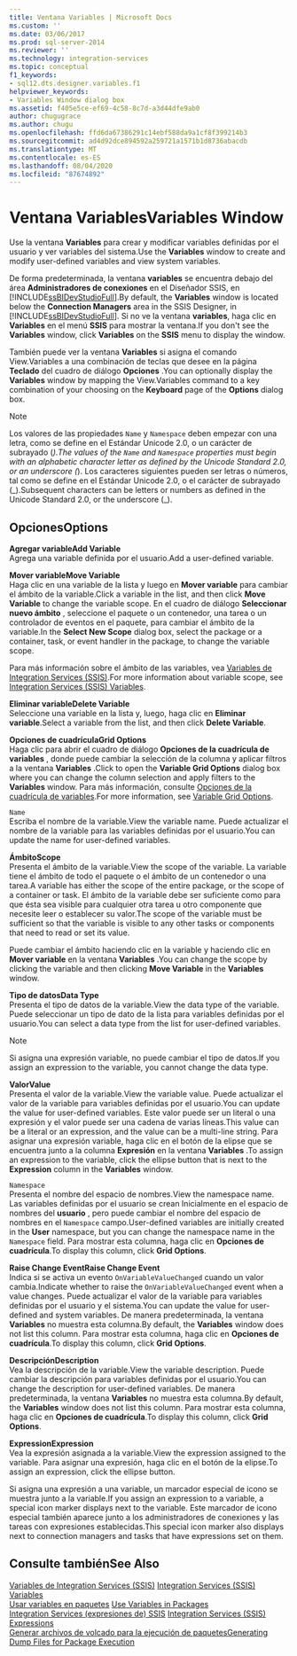 ```yaml
---
title: Ventana Variables | Microsoft Docs
ms.custom: ''
ms.date: 03/06/2017
ms.prod: sql-server-2014
ms.reviewer: ''
ms.technology: integration-services
ms.topic: conceptual
f1_keywords:
- sql12.dts.designer.variables.f1
helpviewer_keywords:
- Variables Window dialog box
ms.assetid: f405e5ce-ef69-4c58-8c7d-a3d44dfe9ab0
author: chugugrace
ms.author: chugu
ms.openlocfilehash: ffd6da67386291c14ebf588da9a1cf8f399214b3
ms.sourcegitcommit: ad4d92dce894592a259721a1571b1d8736abacdb
ms.translationtype: MT
ms.contentlocale: es-ES
ms.lasthandoff: 08/04/2020
ms.locfileid: "87674892"
---
```

# <a name="variables-window"></a><span data-ttu-id="eafd1-102">Ventana Variables</span><span class="sxs-lookup"><span data-stu-id="eafd1-102">Variables Window</span></span>
  <span data-ttu-id="eafd1-103">Use la ventana **Variables** para crear y modificar variables definidas por el usuario y ver variables del sistema.</span><span class="sxs-lookup"><span data-stu-id="eafd1-103">Use the **Variables** window to create and modify user-defined variables and view system variables.</span></span>  
  
 <span data-ttu-id="eafd1-104">De forma predeterminada, la ventana **variables** se encuentra debajo del área **Administradores de conexiones** en el Diseñador SSIS, en [!INCLUDE[ssBIDevStudioFull](../includes/ssbidevstudiofull-md.md)].</span><span class="sxs-lookup"><span data-stu-id="eafd1-104">By default, the **Variables** window is located below the **Connection Managers** area in the SSIS Designer, in [!INCLUDE[ssBIDevStudioFull](../includes/ssbidevstudiofull-md.md)].</span></span> <span data-ttu-id="eafd1-105">Si no ve la ventana **variables**, haga clic en **Variables** en el menú **SSIS** para mostrar la ventana.</span><span class="sxs-lookup"><span data-stu-id="eafd1-105">If you don't see the **Variables** window, click **Variables** on the **SSIS** menu to display the window.</span></span>  
  
 <span data-ttu-id="eafd1-106">También puede ver la ventana **Variables** si asigna el comando View.Variables a una combinación de teclas que desee en la página **Teclado** del cuadro de diálogo **Opciones** .</span><span class="sxs-lookup"><span data-stu-id="eafd1-106">You can optionally display the **Variables** window by mapping the View.Variables command to a key combination of your choosing on the **Keyboard** page of the **Options** dialog box.</span></span>  
  
> [!NOTE]
>  <span data-ttu-id="eafd1-107">Los valores de las propiedades `Name` y `Namespace` deben empezar con una letra, como se define en el Estándar Unicode 2.0, o un carácter de subrayado (_).</span><span class="sxs-lookup"><span data-stu-id="eafd1-107">The values of the `Name` and `Namespace` properties must begin with an alphabetic character letter as defined by the Unicode Standard 2.0, or an underscore (_).</span></span> <span data-ttu-id="eafd1-108">Los caracteres siguientes pueden ser letras o números, tal como se define en el Estándar Unicode 2.0, o el carácter de subrayado (\_).</span><span class="sxs-lookup"><span data-stu-id="eafd1-108">Subsequent characters can be letters or numbers as defined in the Unicode Standard 2.0, or the underscore (\_).</span></span>  
  
## <a name="options"></a><span data-ttu-id="eafd1-109">Opciones</span><span class="sxs-lookup"><span data-stu-id="eafd1-109">Options</span></span>  
 <span data-ttu-id="eafd1-110">**Agregar variable**</span><span class="sxs-lookup"><span data-stu-id="eafd1-110">**Add Variable**</span></span>  
 <span data-ttu-id="eafd1-111">Agrega una variable definida por el usuario.</span><span class="sxs-lookup"><span data-stu-id="eafd1-111">Add a user-defined variable.</span></span>  
  
 <span data-ttu-id="eafd1-112">**Mover variable**</span><span class="sxs-lookup"><span data-stu-id="eafd1-112">**Move Variable**</span></span>  
 <span data-ttu-id="eafd1-113">Haga clic en una variable de la lista y luego en **Mover variable** para cambiar el ámbito de la variable.</span><span class="sxs-lookup"><span data-stu-id="eafd1-113">Click a variable in the list, and then click **Move Variable** to change the variable scope.</span></span> <span data-ttu-id="eafd1-114">En el cuadro de diálogo **Seleccionar nuevo ámbito** , seleccione el paquete o un contenedor, una tarea o un controlador de eventos en el paquete, para cambiar el ámbito de la variable.</span><span class="sxs-lookup"><span data-stu-id="eafd1-114">In the **Select New Scope** dialog box, select the package or a container, task, or event handler in the package, to change the variable scope.</span></span>  
  
 <span data-ttu-id="eafd1-115">Para más información sobre el ámbito de las variables, vea [Variables de Integration Services &#40;SSIS&#41;](integration-services-ssis-variables.md).</span><span class="sxs-lookup"><span data-stu-id="eafd1-115">For more information about variable scope, see [Integration Services &#40;SSIS&#41; Variables](integration-services-ssis-variables.md).</span></span>  
  
 <span data-ttu-id="eafd1-116">**Eliminar variable**</span><span class="sxs-lookup"><span data-stu-id="eafd1-116">**Delete Variable**</span></span>  
 <span data-ttu-id="eafd1-117">Seleccione una variable en la lista y, luego, haga clic en **Eliminar variable**.</span><span class="sxs-lookup"><span data-stu-id="eafd1-117">Select a variable from the list, and then click **Delete Variable**.</span></span>  
  
 <span data-ttu-id="eafd1-118">**Opciones de cuadrícula**</span><span class="sxs-lookup"><span data-stu-id="eafd1-118">**Grid Options**</span></span>  
 <span data-ttu-id="eafd1-119">Haga clic para abrir el cuadro de diálogo **Opciones de la cuadrícula de variables** , donde puede cambiar la selección de la columna y aplicar filtros a la ventana **Variables** .</span><span class="sxs-lookup"><span data-stu-id="eafd1-119">Click to open the **Variable Grid Options** dialog box where you can change the column selection and apply filters to the **Variables** window.</span></span> <span data-ttu-id="eafd1-120">Para más información, consulte [Opciones de la cuadrícula de variables](../../2014/integration-services/variable-grid-options.md).</span><span class="sxs-lookup"><span data-stu-id="eafd1-120">For more information, see [Variable Grid Options](../../2014/integration-services/variable-grid-options.md).</span></span>  
  
 `Name`  
 <span data-ttu-id="eafd1-121">Escriba el nombre de la variable.</span><span class="sxs-lookup"><span data-stu-id="eafd1-121">View the variable name.</span></span> <span data-ttu-id="eafd1-122">Puede actualizar el nombre de la variable para las variables definidas por el usuario.</span><span class="sxs-lookup"><span data-stu-id="eafd1-122">You can update the name for user-defined variables.</span></span>  
  
 <span data-ttu-id="eafd1-123">**Ámbito**</span><span class="sxs-lookup"><span data-stu-id="eafd1-123">**Scope**</span></span>  
 <span data-ttu-id="eafd1-124">Presenta el ámbito de la variable.</span><span class="sxs-lookup"><span data-stu-id="eafd1-124">View the scope of the variable.</span></span> <span data-ttu-id="eafd1-125">La variable tiene el ámbito de todo el paquete o el ámbito de un contenedor o una tarea.</span><span class="sxs-lookup"><span data-stu-id="eafd1-125">A variable has either the scope of the entire package, or the scope of a container or task.</span></span> <span data-ttu-id="eafd1-126">El ámbito de la variable debe ser suficiente como para que ésta sea visible para cualquier otra tarea u otro componente que necesite leer o establecer su valor.</span><span class="sxs-lookup"><span data-stu-id="eafd1-126">The scope of the variable must be sufficient so that the variable is visible to any other tasks or components that need to read or set its value.</span></span>  
  
 <span data-ttu-id="eafd1-127">Puede cambiar el ámbito haciendo clic en la variable y haciendo clic en **Mover variable** en la ventana **Variables** .</span><span class="sxs-lookup"><span data-stu-id="eafd1-127">You can change the scope by clicking the variable and then clicking **Move Variable** in the **Variables** window.</span></span>  
  
 <span data-ttu-id="eafd1-128">**Tipo de datos**</span><span class="sxs-lookup"><span data-stu-id="eafd1-128">**Data Type**</span></span>  
 <span data-ttu-id="eafd1-129">Presenta el tipo de datos de la variable.</span><span class="sxs-lookup"><span data-stu-id="eafd1-129">View the data type of the variable.</span></span> <span data-ttu-id="eafd1-130">Puede seleccionar un tipo de dato de la lista para variables definidas por el usuario.</span><span class="sxs-lookup"><span data-stu-id="eafd1-130">You can select a data type from the list for user-defined variables.</span></span>  
  
> [!NOTE]  
>  <span data-ttu-id="eafd1-131">Si asigna una expresión variable, no puede cambiar el tipo de datos.</span><span class="sxs-lookup"><span data-stu-id="eafd1-131">If you assign an expression to the variable, you cannot change the data type.</span></span>  
  
 <span data-ttu-id="eafd1-132">**Valor**</span><span class="sxs-lookup"><span data-stu-id="eafd1-132">**Value**</span></span>  
 <span data-ttu-id="eafd1-133">Presenta el valor de la variable.</span><span class="sxs-lookup"><span data-stu-id="eafd1-133">View the variable value.</span></span> <span data-ttu-id="eafd1-134">Puede actualizar el valor de la variable para variables definidas por el usuario.</span><span class="sxs-lookup"><span data-stu-id="eafd1-134">You can update the value for user-defined variables.</span></span> <span data-ttu-id="eafd1-135">Este valor puede ser un literal o una expresión y el valor puede ser una cadena de varias líneas.</span><span class="sxs-lookup"><span data-stu-id="eafd1-135">This value can be a literal or an expression, and the value can be a multi-line string.</span></span> <span data-ttu-id="eafd1-136">Para asignar una expresión variable, haga clic en el botón de la elipse que se encuentra junto a la columna **Expresión** en la ventana **Variables** .</span><span class="sxs-lookup"><span data-stu-id="eafd1-136">To assign an expression to the variable, click the ellipse button that is next to the **Expression** column in the **Variables** window.</span></span>  
  
 `Namespace`  
 <span data-ttu-id="eafd1-137">Presenta el nombre del espacio de nombres.</span><span class="sxs-lookup"><span data-stu-id="eafd1-137">View the namespace name.</span></span> <span data-ttu-id="eafd1-138">Las variables definidas por el usuario se crean Inicialmente en el espacio de nombres del **usuario** , pero puede cambiar el nombre del espacio de nombres en el `Namespace` campo.</span><span class="sxs-lookup"><span data-stu-id="eafd1-138">User-defined variables are initially created in the **User** namespace, but you can change the namespace name in the `Namespace` field.</span></span> <span data-ttu-id="eafd1-139">Para mostrar esta columna, haga clic en **Opciones de cuadrícula**.</span><span class="sxs-lookup"><span data-stu-id="eafd1-139">To display this column, click **Grid Options**.</span></span>  
  
 <span data-ttu-id="eafd1-140">**Raise Change Event**</span><span class="sxs-lookup"><span data-stu-id="eafd1-140">**Raise Change Event**</span></span>  
 <span data-ttu-id="eafd1-141">Indica si se activa un evento `OnVariableValueChanged` cuando un valor cambia.</span><span class="sxs-lookup"><span data-stu-id="eafd1-141">Indicate whether to raise the `OnVariableValueChanged` event when a value changes.</span></span> <span data-ttu-id="eafd1-142">Puede actualizar el valor de la variable para variables definidas por el usuario y el sistema.</span><span class="sxs-lookup"><span data-stu-id="eafd1-142">You can update the value for user-defined and system variables.</span></span> <span data-ttu-id="eafd1-143">De manera predeterminada, la ventana **Variables** no muestra esta columna.</span><span class="sxs-lookup"><span data-stu-id="eafd1-143">By default, the **Variables** window does not list this column.</span></span> <span data-ttu-id="eafd1-144">Para mostrar esta columna, haga clic en **Opciones de cuadrícula**.</span><span class="sxs-lookup"><span data-stu-id="eafd1-144">To display this column, click **Grid Options**.</span></span>  
  
 <span data-ttu-id="eafd1-145">**Descripción**</span><span class="sxs-lookup"><span data-stu-id="eafd1-145">**Description**</span></span>  
 <span data-ttu-id="eafd1-146">Vea la descripción de la variable.</span><span class="sxs-lookup"><span data-stu-id="eafd1-146">View the variable description.</span></span> <span data-ttu-id="eafd1-147">Puede cambiar la descripción para variables definidas por el usuario.</span><span class="sxs-lookup"><span data-stu-id="eafd1-147">You can change the description for user-defined variables.</span></span> <span data-ttu-id="eafd1-148">De manera predeterminada, la ventana **Variables** no muestra esta columna.</span><span class="sxs-lookup"><span data-stu-id="eafd1-148">By default, the **Variables** window does not list this column.</span></span> <span data-ttu-id="eafd1-149">Para mostrar esta columna, haga clic en **Opciones de cuadrícula**.</span><span class="sxs-lookup"><span data-stu-id="eafd1-149">To display this column, click **Grid Options**.</span></span>  
  
 <span data-ttu-id="eafd1-150">**Expression**</span><span class="sxs-lookup"><span data-stu-id="eafd1-150">**Expression**</span></span>  
 <span data-ttu-id="eafd1-151">Vea la expresión asignada a la variable.</span><span class="sxs-lookup"><span data-stu-id="eafd1-151">View the expression assigned to the variable.</span></span> <span data-ttu-id="eafd1-152">Para asignar una expresión, haga clic en el botón de la elipse.</span><span class="sxs-lookup"><span data-stu-id="eafd1-152">To assign an expression, click the ellipse button.</span></span>  
  
 <span data-ttu-id="eafd1-153">Si asigna una expresión a una variable, un marcador especial de icono se muestra junto a la variable.</span><span class="sxs-lookup"><span data-stu-id="eafd1-153">If you assign an expression to a variable, a special icon marker displays next to the variable.</span></span> <span data-ttu-id="eafd1-154">Este marcador de icono especial también aparece junto a los administradores de conexiones y las tareas con expresiones establecidas.</span><span class="sxs-lookup"><span data-stu-id="eafd1-154">This special icon marker also displays next to connection managers and tasks that have expressions set on them.</span></span>  
  
## <a name="see-also"></a><span data-ttu-id="eafd1-155">Consulte también</span><span class="sxs-lookup"><span data-stu-id="eafd1-155">See Also</span></span>  
 <span data-ttu-id="eafd1-156">[Variables de Integration Services &#40;SSIS&#41;](integration-services-ssis-variables.md) </span><span class="sxs-lookup"><span data-stu-id="eafd1-156">[Integration Services &#40;SSIS&#41; Variables](integration-services-ssis-variables.md) </span></span>  
 <span data-ttu-id="eafd1-157">[Usar variables en paquetes](../../2014/integration-services/use-variables-in-packages.md) </span><span class="sxs-lookup"><span data-stu-id="eafd1-157">[Use Variables in Packages](../../2014/integration-services/use-variables-in-packages.md) </span></span>  
 <span data-ttu-id="eafd1-158">[Integration Services &#40;expresiones de&#41; SSIS](expressions/integration-services-ssis-expressions.md) </span><span class="sxs-lookup"><span data-stu-id="eafd1-158">[Integration Services &#40;SSIS&#41; Expressions](expressions/integration-services-ssis-expressions.md) </span></span>  
 [<span data-ttu-id="eafd1-159">Generar archivos de volcado para la ejecución de paquetes</span><span class="sxs-lookup"><span data-stu-id="eafd1-159">Generating Dump Files for Package Execution</span></span>](troubleshooting/generating-dump-files-for-package-execution.md)  
  
  
